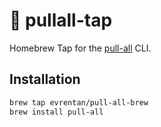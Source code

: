 # 🍺 pullall-tap

Homebrew Tap for the [pull-all](https://github.com/evrentan/pull-all) CLI.

## Installation

```bash
brew tap evrentan/pull-all-brew
brew install pull-all
```
